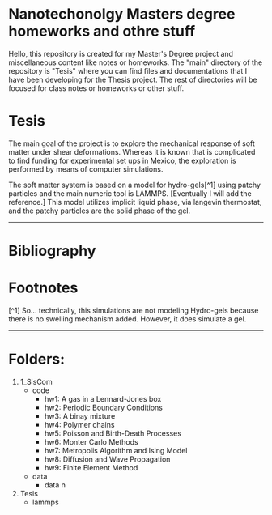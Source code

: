 # Nanotechonolgy Masters degree homeworks and othre stuff

Hello, this repository is created for my Master's Degree project and miscellaneous content like notes or homeworks.
The "main" directory of the repository is "Tesis" where you can find files and documentations that I have been developing for the Thesis project.
The rest of directories will be focused for class notes or homeworks or other stuff.



# Tesis

The main goal of the project is to explore the mechanical response of soft matter under shear deformations.
Whereas it is known that is complicated to find funding for experimental set ups in Mexico, the exploration is performed by means of computer simulations.

The soft matter system is based on a model for hydro-gels[^1] using patchy particles and the main numeric tool is LAMMPS. [Eventually I will add the reference.] 
This model utilizes implicit liquid phase, via langevin thermostat, and the patchy particles are the solid phase of the gel.




---
# Bibliography

# Footnotes
[^1] So...  technically, this simulations are not modeling Hydro-gels because there is no swelling mechanism added.
However, it does simulate a gel.

--- 

# Folders:
1. 1_SisCom
    - code
        - hw1: A gas in a Lennard-Jones box
        - hw2: Periodic Boundary Conditions
        - hw3: A binay mixture
        - hw4: Polymer chains
        - hw5: Poisson and Birth-Death Processes
        - hw6: Monter Carlo Methods
        - hw7: Metropolis Algorithm and Ising Model
        - hw8: Diffusion and Wave Propagation
        - hw9: Finite Element Method
    - data
        - data n
2. Tesis
    - lammps

  
